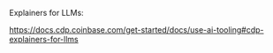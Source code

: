 Explainers for LLMs:

https://docs.cdp.coinbase.com/get-started/docs/use-ai-tooling#cdp-explainers-for-llms